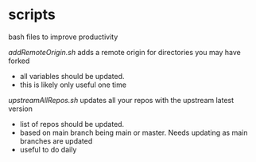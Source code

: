 # scripts

bash files to improve productivity

_addRemoteOrigin.sh_ adds a remote origin for directories you may have forked
* all variables should be updated. 
* this is likely only useful one time

_upstreamAllRepos.sh_ updates all your repos with the upstream latest version
* list of repos should be updated. 
* based on main branch being main or master. Needs updating as main branches are updated
* useful to do daily
